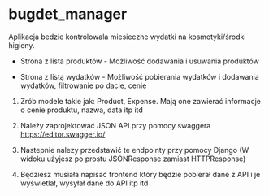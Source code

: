 # bugdet_manager


Aplikacja bedzie kontrolowala miesieczne wydatki na kosmetyki/środki higieny.

- Strona z lista produktów - Możliwość dodawania i usuwania produktów

- Strona z listą wydatków - Możliwość pobierania wydatków i dodawania wydatków, 
filtrowanie po dacie, cenie

1. Zrób modele takie jak: Product, Expense. Mają one zawierać informacje o cenie produktu, 
nazwa, data itp itd

2. Należy zaprojektować JSON API przy pomocy swaggera https://editor.swagger.io/

3. Nastepnie nalezy przedstawić te endpointy przy pomocy Django (W widoku użyjesz po prostu 
JSONResponse zamiast HTTPResponse)

4. Będziesz musiała napisać frontend który będzie pobierał dane z API i je wyświetlał,
wysyłał dane do API itp itd

